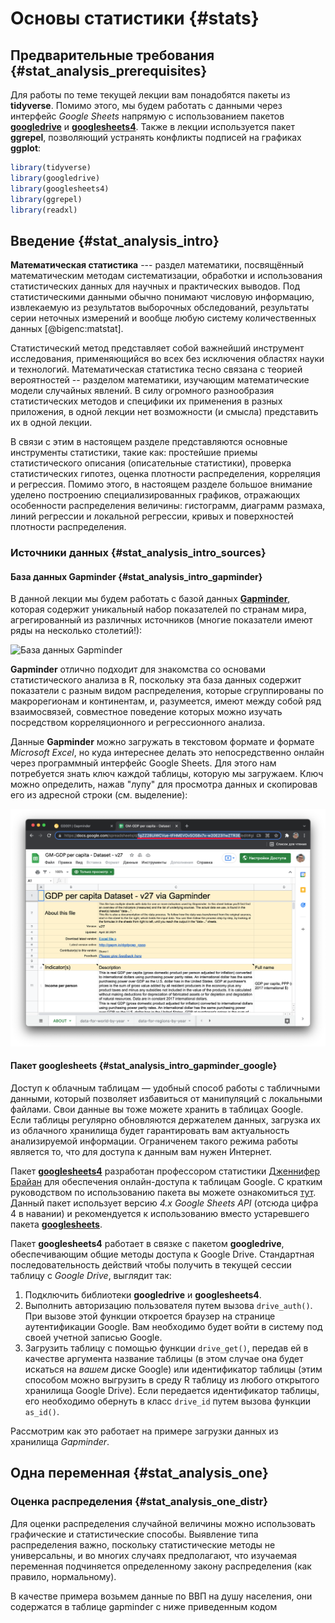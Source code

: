 # Основы статистики {#stats}



## Предварительные требования {#stat_analysis_prerequisites}

Для работы по теме текущей лекции вам понадобятся пакеты из __tidyverse__. Помимо этого, мы будем работать с данными через интерфейс _Google Sheets_ напрямую с использованием пакетов [__googledrive__](https://googledrive.tidyverse.org/) и [__googlesheets4__](https://googlesheets4.tidyverse.org/). Также в лекции используется пакет __ggrepel__, позволяющий устранять конфликты подписей на графиках __ggplot__:

```r
library(tidyverse)
library(googledrive)
library(googlesheets4)
library(ggrepel)
library(readxl)
```

## Введение {#stat_analysis_intro}

__Математическая статистика__ --- раздел математики, посвящённый математическим методам систематизации, обработки и использования статистических данных для научных и практических выводов. Под статистическими данными обычно понимают числовую информацию, извлекаемую из результатов выборочных обследований, результаты серии неточных измерений и вообще любую систему количественных данных [@bigenc:matstat].

Статистический метод представляет собой важнейший инструмент исследования, применяющийся во всех без исключения областях науки и технологий. Математическая статистика тесно связана с теорией вероятностей -- разделом математики, изучающим математические модели случайных явлений. В силу огромного разнообразия статистических методов и специфики их применения в разных приложения, в одной лекции нет возможности (и смысла) представить их в одной лекции. 

В связи с этим в настоящем разделе представляются основные инструменты статистики, такие как: простейшие приемы статистического описания (описательные статистики), проверка статистических гипотез, оценка плотности распределения, корреляция и регрессия. Помимо этого, в настоящем разделе большое внимание уделено построению специализированных графиков, отражающих особенности распределения величины: гистограмм, диаграмм размаха, линий регрессии и локальной регрессии, кривых и поверхностей плотности распределения.

### Источники данных {#stat_analysis_intro_sources}

#### База данных Gapminder {#stat_analysis_intro_gapminder}

В данной лекции мы будем работать с базой данных [__Gapminder__](https://www.gapminder.org/), которая содержит уникальный набор показателей по странам мира, агрегированный из различных источников (многие показатели имеют ряды на несколько столетий!):

![База данных Gapminder](images/gapminder.png)

__Gapminder__ отлично подходит для знакомства со основами статистического  анализа в R, поскольку эта база данных содержит показатели с разным видом распределения, которые сгруппированы по макрорегионам и континентам, и, разумеется, имеют между собой ряд взаимосвязей, совместное поведение которых можно изучать посредством корреляционного и регрессионного анализа.

Данные __Gapminder__ можно загружать в текстовом формате и формате _Microsoft Excel_, но куда интереснее делать это непосредственно онлайн через программный интерфейс Google Sheets. Для этого нам потребуется знать ключ каждой таблицы, которую мы загружаем. Ключ можно определить, нажав "лупу" для просмотра данных и скопировав его из адресной строки (см. выделение):

![Ключ таблицы Google Sheets из базы данных Gapminder](images/gapminder_key.png)

#### Пакет googlesheets {#stat_analysis_intro_gapminder_google}

Доступ к облачным таблицам — удобный способ работы с табличными данными, который позволяет избавиться от манипуляций с локальными файлами. Свои данные вы тоже можете хранить в таблицах Google. Если таблицы регулярно обновляются держателем данных, загрузка их из облачного хранилища будет гарантировать вам актуальность анализируемой информации. Ограниченем такого режима работы является то, что для доступа к данным вам нужен Интернет.

Пакет [__googlesheets4__](https://googlesheets4.tidyverse.org/) разработан профессором статистики [Дженнифер Брайан](https://github.com/jennybc) для обеспечения онлайн-доступа к таблицам Google. С кратким руководством по использованию пакета вы можете ознакомиться [тут](https://googlesheets4.tidyverse.org/articles/articles/drive-and-sheets.html). Данный пакет использует версию _4.x Google Sheets API_ (отсюда цифра 4 в навании) и рекомендуется к использованию вместо устаревшего пакета [__googlesheets__](https://cran.r-project.org/web/packages/googlesheets/). 

Пакет __googlesheets4__ работает в связке с пакетом __googledrive__, обеспечивающим общие методы доступа к Google Drive. Стандартная последовательность действий чтобы получить в текущей сессии таблицу с _Google Drive_, выглядит так:

1. Подключить библиотеки __googledrive__ и __googlesheets4__.
2. Выполнить авторизацию пользователя путем вызова `drive_auth()`. При вызове этой функции откроется браузер на странице аутентификации Google. Вам необходимо будет войти в систему под своей учетной записью Google.
3. Загрузить таблицу с помощью функции `drive_get()`, передав ей в качестве аргумента название таблицы (в этом случае она будет искаться на _вашем_ диске Google) или идентификатор таблицы (этим способом можно выгрузить в среду R таблицу из любого открытого хранилища Google Drive). Если передается идентификатор таблицы, его необходимо обернуть в класс `drive_id` путем вызова функции `as_id()`.

Рассмотрим как это работает на примере загрузки данных из хранилища _Gapminder_.

## Одна переменная {#stat_analysis_one}

### Оценка распределения {#stat_analysis_one_distr}

Для оценки распределения случайной величины можно использовать графические и статистические способы. Выявление типа распределения важно, поскольку статистические методы не универсальны, и во многих случаях предполагают, что изучаемая переменная подчиняется определенному закону распределения (как правило, нормальному).

В качестве примера возьмем данные по ВВП на душу населения, они содержатся в таблице gapminder с ниже приведенным кодом





































































